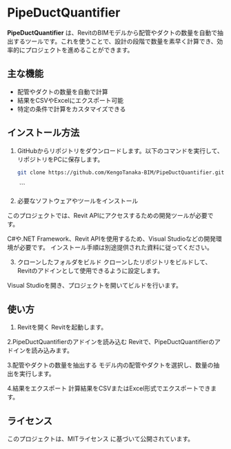 # PipeDuctQuantifier

**PipeDuctQuantifier** は、RevitのBIMモデルから配管やダクトの数量を自動で抽出するツールです。これを使うことで、設計の段階で数量を素早く計算でき、効率的にプロジェクトを進めることができます。

## 主な機能

- 配管やダクトの数量を自動で計算
- 結果をCSVやExcelにエクスポート可能
- 特定の条件で計算をカスタマイズできる

## インストール方法

1. GitHubからリポジトリをダウンロードします。以下のコマンドを実行して、リポジトリをPCに保存します。

   ```bash
   git clone https://github.com/KengoTanaka-BIM/PipeDuctQuantifier.git
　　```
   
2. 必要なソフトウェアやツールをインストール

このプロジェクトでは、Revit APIにアクセスするための開発ツールが必要です。

C#や.NET Framework、Revit APIを使用するため、Visual Studioなどの開発環境が必要です。
インストール手順は別途提供された資料に従ってください。

3. クローンしたフォルダをビルド
クローンしたリポジトリをビルドして、Revitのアドインとして使用できるように設定します。

Visual Studioを開き、プロジェクトを開いてビルドを行います。

## 使い方
1. Revitを開く
   Revitを起動します。

2.PipeDuctQuantifierのアドインを読み込む
  Revitで、PipeDuctQuantifierのアドインを読み込みます。

3.配管やダクトの数量を抽出する
  モデル内の配管やダクトを選択し、数量の抽出を実行します。

4.結果をエクスポート
  計算結果をCSVまたはExcel形式でエクスポートできます。

## ライセンス
このプロジェクトは、MITライセンス に基づいて公開されています。
